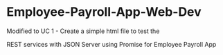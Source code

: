 # Employee-Payroll-App-Web-Dev

Modified to UC 1 - Create a simple html file to test the

REST services with JSON Server using Promise for Employee Payroll App